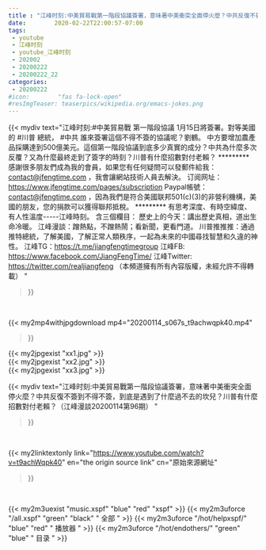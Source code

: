 ```yaml
---
title : "江峰时刻:中美貿易戰第一階段協議簽署，意味著中美衝突全面停火麼？中共反復不簽到不得不簽，到底是遇到了什麼過不去的坎兒？川普有什麼招數對付老賴？（江峰漫談20200114第96期） "
date:        2020-02-22T22:00:57-07:00
tags:
 - youtube
 - 江峰时刻
 - youtube_江峰时刻
 - 202002
 - 20200222
 - 20200222_22
categories:
 - 20200222
#icon:        "fas fa-lock-open"
#resImgTeaser: teaserpics/wikipedia.org/emacs-jokes.png
---
```


{{< mydiv text="江峰时刻:#中美貿易戰 第一階段協議 1月15日將簽署。對等美國的 #川普 總統， #中共 誰來簽署這個不得不簽的協議呢？劉鶴。 中方要增加農產品採購達到500億美元。這個第一階段協議到底多少真實的成分？中共為什麼多次反覆？又為什麼最終走到了簽字的時刻？川普有什麼招數對付老賴？     ********* 感謝很多朋友們成為我的會員，如果您有任何疑問可以發郵件給我：contact@jfengtime.com ，我會讓網站技術人員去解決。 订阅网址：https://www.jfengtime.com/pages/subscription Paypal帳號：contact@jfengtime.com ，因為我們是符合美國联邦501(c)(3)的非營利機構，美國的朋友，您的捐款可以獲得聯邦抵稅。     ********* 有思考深度、有時空緯度、有人性溫度-----江峰時刻。 含三個欄目： 歷史上的今天：講出歷史真相，道出生命冷暖。 江峰漫談：蹭熱點，不蹭熱鬧；看新聞，更看門道。 川普推推推：通過推特總統，了解美國，了解正常人類秩序，一起為未來的中國尋找智慧和久違的神性。  江峰TG：https://t.me/jiangfengtimegroup 江峰FB: https://www.facebook.com/JiangFengTime/ 江峰Twitter: https://twitter.com/realjiangfeng （本頻道擁有所有內容版權，未經允許不得轉載） "
>}}
<br>


{{< my2mp4withjpgdownload mp4="20200114_s067s_t9achwqpk40.mp4"
>}}

{{< my2jpgexist "xx1.jpg" >}}<br>
{{< my2jpgexist "xx2.jpg" >}}<br>
{{< my2jpgexist "xx3.jpg" >}}<br>



{{< mydiv text="江峰时刻:中美貿易戰第一階段協議簽署，意味著中美衝突全面停火麼？中共反復不簽到不得不簽，到底是遇到了什麼過不去的坎兒？川普有什麼招數對付老賴？（江峰漫談20200114第96期） "
>}}
<br>

{{< my2linktextonly link="https://www.youtube.com/watch?v=t9achWqpk40"
en="the origin source link" cn="原始來源網址"
>}}


<br>

{{< my2m3uexist "music.xspf"        "blue"   "red"    "xspf" >}} {{< my2m3uforce "/all.xspf"         "green"  "black"  " 全部 " >}} {{< my2m3uforce "/hot/helpxspf/"    "blue"   "red"    " 播放器 " >}} {{< my2m3uforce "/hot/endothers/"   "green"  "blue"   " 目录 " >}} 

